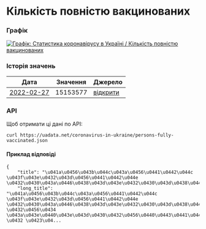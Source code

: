 # Кількість повністю вакцинованих
### Графік
[ ![Графік: Статистика коронавірусу в Україні / Кількість повністю вакцинованих](https://uadata.net/screen?459393&u=%2Fcoronavirus-in-ukraine%2Fpersons-fully-vaccinated) ](https://uadata.net/coronavirus-in-ukraine/persons-fully-vaccinated)

### Історія значень
| Дата | Значення | Джерело |
|---|---|---|
| [2022-02-27](https://uadata.net/coronavirus-in-ukraine/persons-fully-vaccinated/2022-02-27+00%3A00%3A00) | 15153577 | [відкрити](https://covid19.who.int/data) |
### API
Щоб отримати ці дані по API:
```
curl https://uadata.net/coronavirus-in-ukraine/persons-fully-vaccinated.json
```
#### Приклад відповіді 
```
{
    "title": "\u041a\u0456\u043b\u044c\u043a\u0456\u0441\u0442\u044c \u043f\u043e\u0432\u043d\u0456\u0441\u0442\u044e \u0432\u0430\u043a\u0446\u0438\u043d\u043e\u0432\u0430\u043d\u0438\u0445",
    "long_title": "\u041a\u0456\u043b\u044c\u043a\u0456\u0441\u0442\u044c \u043f\u043e\u0432\u043d\u0456\u0441\u0442\u044e \u0432\u0430\u043a\u0446\u0438\u043d\u043e\u0432\u0430\u043d\u0438\u0445 \u0432\u0456\u0434 \u043a\u043e\u0440\u043e\u043d\u0430\u0432\u0456\u0440\u0443\u0441\u0443 \u0432 \u0423\u04...
```